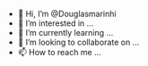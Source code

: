 
- 👋 Hi, I’m @Douglasmarinhi
- 👀 I’m interested in ...
- 🌱 I’m currently learning ...
- 💞️ I’m looking to collaborate on ...
- 📫 How to reach me ...

<!---
Douglasmarinhi/Douglasmarinhi is a ✨ special ✨ repository because its `README.md` (this file) appears on your GitHub profile.
You can click the Preview link to take a look at your changes.
--->
